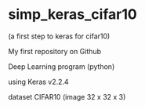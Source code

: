 # simp_keras_cifar10
(a first step to keras for cifar10)

My first repository on Github

Deep Learning program (python)

using Keras v2.2.4

dataset CIFAR10 (image 32 x 32 x 3)

